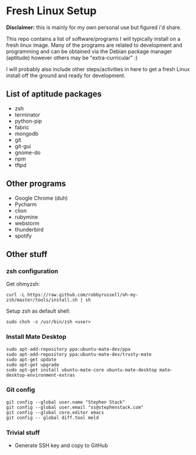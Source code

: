 # Fresh Linux Setup

**Disclaimer:** this is mainly for my own personal use but figured i'd share.

This repo contains a list of software/programs I will typically install
on a fresh linux image.  Many of the programs are related to development
and programming and can be obtained via the Debian package manager (aptitude)
however others may be "extra-curricular" :)

I will probably also include other steps/activities in here to get a
fresh Linux install off the ground and ready for development.

## List of aptitude packages

* zsh
* terminator
* python-pip
* fabric
* mongodb
* git
* git-gui
* gnome-do
* npm
* tftpd

## Other programs

* Google Chrome (duh)
* Pycharm
* clion
* rubymine
* webstorm
* thunderbird
* spotify

## Other stuff

### zsh configuration

Get ohmyzsh:

```
curl -L https://raw.github.com/robbyrussell/oh-my-zsh/master/tools/install.sh | sh
```

Setup zsh as default shell:

```
sudo chsh -s /usr/bin/zsh <user>
```

### Install Mate Desktop

```
sudo apt-add-repository ppa:ubuntu-mate-dev/ppa
sudo apt-add-repository ppa:ubuntu-mate-dev/trusty-mate
sudo apt-get update
sudo apt-get upgrade
sudo apt-get install ubuntu-mate-core ubuntu-mate-desktop mate-desktop-environment-extras
```

### Git config

```
git config --global user.name "Stephen Stack"
git config --global user.email "ss@stephenstack.com"
git config --global core.editor emacs
git config -- global diff.tool meld
```

### Trivial stuff

* Generate SSH key and copy to GitHub
